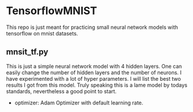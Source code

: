 # TensorflowMNIST
This repo is just meant for practicing small neural network models with tensorflow on mnist datasets.  

## mnsit_tf.py
This is just a simple neural network model with 4 hidden layers. One can easily change the number of hidden layers and the number of neurons. I have experimented with a lot of hyper parameters. I will list the best two results I got from this model. Truly speaking this is a lame model by todays standards, nevertheless a good point to start.

* optimizer: Adam Optimizer with default learning rate.

